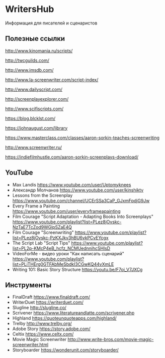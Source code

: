 # WritersHub
Информация для писателей и сценаристов

## Полезные ссылки

http://www.kinomania.ru/scripts/

http://twcguilds.com/

http://www.imsdb.com/

http://www.la-screenwriter.com/script-index/

http://www.dailyscript.com/

http://screenplayexplorer.com/

http://www.scifiscripts.com/

https://blog.blcklst.com/

https://johnaugust.com/library

https://www.masterclass.com/classes/aaron-sorkin-teaches-screenwriting

http://www.screenwriter.ru/

https://indiefilmhustle.com/aaron-sorkin-screenplays-download/

## YouTube

- Max Landis https://www.youtube.com/user/Uptomyknees
- Александр Молчанов https://www.youtube.com/user/kinshiktv
- Lessons from the Screenplay https://www.youtube.com/channel/UCErSSa3CaP_GJxmFpdjG9Jw
- Every Frame a Painting https://www.youtube.com/user/everyframeapainting
- Film Courage "Script Adaptation - Adapting Books Into Screenplays" https://www.youtube.com/playlist?list=PLez8jOvskc-NzTaE7TcZod9WGlpSZaE4Q
- Film Courage "Screenwriting" https://www.youtube.com/playlist?list=PLez8jOvskc-PzKXJkv3hBU6vkPCvEYcgx
- The Script Lab "Script Tips" https://www.youtube.com/playlist?list=PL2p-KMcP4eB_hcfz_NCMUednnihcSHIsD
- VideoForMe - видео уроки "Как написать сценарий" https://www.youtube.com/playlist?list=PLiTHErg0GTFAbMeSbdkI3CGwKQ44vXmLE
- Writing 101: Basic Story Structure https://youtu.be/F7oi_V7JXCg

## Инструменты
- FinalDraft https://www.finaldraft.com/
- WriterDuet https://writerduet.com/
- Slugline http://slugline.co/
- Scrivener https://www.literatureandlatte.com/scrivener.php
- Highland https://quoteunquoteapps.com/highland/
- Trelby http://www.trelby.org/
- Adobe Story https://story.adobe.com/
- Celtix https://www.celtx.com/
- Movie Magic Screenwriter http://www.write-bros.com/movie-magic-screenwriter.html
- Storyboarder https://wonderunit.com/storyboarder/

